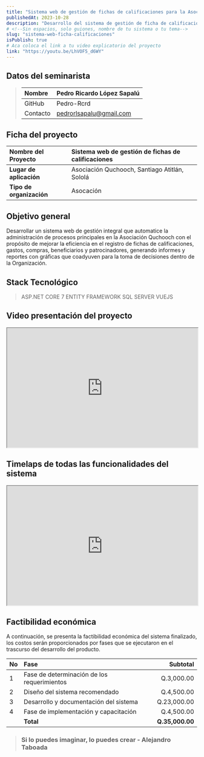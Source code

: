 ```yaml
---
title: "Sistema web de gestión de fichas de calificaciones para la Asociación Quchooch, Santiago Atitlán, Sololá"
publishedAt: 2023-10-28
description: "Desarrollo del sistema de gestión de ficha de calificaciones de estudiantes de diferentes nivles académicos"
# <!--Sin espacios, solo guiones, nombre de tu sistema o tu tema-->
slug: "sistema-web-ficha-calificaciones" 
isPublish: true
# Aca coloca el link a tu video explicatorio del proyecto
link: "https://youtu.be/LhVOF5_d6WY"
---
```


## Datos del seminarista
>|Nombre|Pedro Ricardo López Sapalú|
>|:-----|:----------------------------------|
>|GitHub|Pedro-Rcrd|
>|Contacto|pedrorlsapalu@gmail.com|

## Ficha del proyecto
| **Nombre del Proyecto**  | Sistema web de gestión de fichas de calificaciones    |
| :----------------------- | :--------------------------------------- |
| **Lugar de aplicación**  | Asociación Quchooch, Santiago Atitlán, Sololá |
| **Tipo de organización** | Asocación                                |

<!-- Coloca tu objetivo general -->
## Objetivo general
Desarrollar un sistema web de gestión integral que automatice la administración de procesos principales en la Asociación Quchooch con el propósito de mejorar la eficiencia en el registro de fichas de calificaciones, gastos, compras, beneficiarios y patrocinadores, generando informes y reportes con gráficas que coadyuven para la toma de decisiones dentro de la Organización.


## Stack Tecnológico
> ASP.NET CORE 7 
> ENTITY FRAMEWORK
> SQL SERVER
> VUEJS

## Video presentación del proyecto
<!-- Recuerda incrustar tu video -->
<iframe width="100%" height="315" src="https://www.youtube.com/embed/TpElA9gvDY8?si=3qWtvQgzMaJRs2Mc" allowfullscreen></iframe>

## Timelaps de todas las funcionalidades del sistema
<iframe width="100%" height="315" src="https://www.youtube.com/embed/WLYEyJ5mrwc?si=Y2lS6LV0UHtKCy1Z" allowfullscreen></iframe>

## Factibilidad económica
<!-- Colocar aca tu factibilidad económica -->
A continuación, se presenta la factibilidad económica del sistema finalizado, los costos serán proporcionados por fases que se ejecutaron en el trascurso del desarrollo del producto.


| No   | Fase                                        |        Subtotal |
| :--- | :------------------------------------------ | --------------: |
| 1    | Fase de determinación de los requerimientos |      Q.3,000.00 |
| 2    | Diseño del sistema recomendado              |      Q.4,500.00 |
| 3    | Desarrollo y documentación del sistema      |     Q.23,000.00 |
| 4    | Fase de implementación y capacitación       |      Q.4,500.00 |
|      | **Total**                                   | **Q.35,000.00** |

<!-- Colocar aca una frase que te guste -->
> ### Si lo puedes imaginar, lo puedes crear - Alejandro Taboada

[multae requirit primi]: http://heu.io/
[si]: http://infelixlucina.net/mutati
